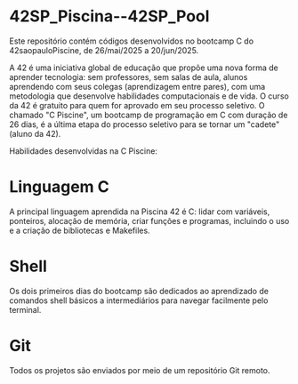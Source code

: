 # 42SP_Piscina--42SP_Pool

Este repositório contém códigos desenvolvidos no bootcamp C do 42saopauloPiscine, de 26/mai/2025 a 20/jun/2025.

A 42 é uma iniciativa global de educação que propõe uma nova forma de aprender tecnologia: sem professores,
sem salas de aula, alunos aprendendo com seus colegas (aprendizagem entre pares), com uma
metodologia que desenvolve habilidades computacionais e de vida. O curso da 42 é gratuito para quem for
aprovado em seu processo seletivo. O chamado "C Piscine", um bootcamp de programação em C com duração de 26 dias,
é a última etapa do processo seletivo para se tornar um "cadete" (aluno da 42).

Habilidades desenvolvidas na C Piscine:
# Linguagem C
A principal linguagem aprendida na Piscina 42 é C: lidar com variáveis,
ponteiros, alocação de memória, criar funções e programas, incluindo o uso e a criação de bibliotecas e Makefiles.

# Shell
Os dois primeiros dias do bootcamp são dedicados ao aprendizado de comandos shell básicos a intermediários
para navegar facilmente pelo terminal.

# Git
Todos os projetos são enviados por meio de um repositório Git remoto.
